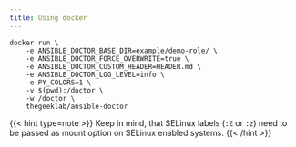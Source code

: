 ```yaml
---
title: Using docker
---
```


```Shell
docker run \
    -e ANSIBLE_DOCTOR_BASE_DIR=example/demo-role/ \
    -e ANSIBLE_DOCTOR_FORCE_OVERWRITE=true \
    -e ANSIBLE_DOCTOR_CUSTOM_HEADER=HEADER.md \
    -e ANSIBLE_DOCTOR_LOG_LEVEL=info \
    -e PY_COLORS=1 \
    -v $(pwd):/doctor \
    -w /doctor \
    thegeeklab/ansible-doctor
```

{{< hint type=note >}}
Keep in mind, that SELinux labels (`:Z` or `:z`) need to be passed as mount option on SELinux enabled systems.
{{< /hint >}}
